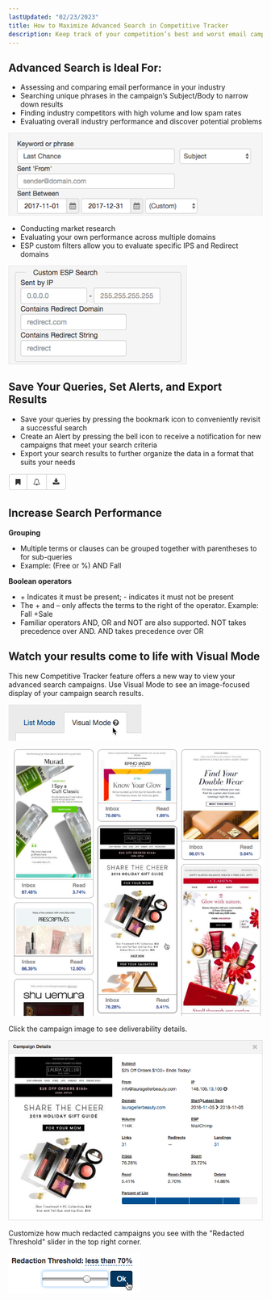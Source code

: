 ```yaml
---
lastUpdated: "02/23/2023"
title: How to Maximize Advanced Search in Competitive Tracker
description: Keep track of your competition’s best and worst email campaigns using our advanced search features.
---
```


## Advanced Search is Ideal For:

* Assessing and comparing email performance in your industry
* Searching unique phrases in the campaign’s Subject/Body to narrow down results
* Finding industry competitors with high volume and low spam rates
* Evaluating overall industry performance and discover potential problems

![](media/how_to_maximize_advanced_search_in_competitive_tracker/image_0.png)

* Conducting market research
* Evaluating your own performance across multiple domains
* ESP custom filters allow you to evaluate specific IPS and Redirect domains



![](media/how_to_maximize_advanced_search_in_competitive_tracker/image_1.png)

## Save Your Queries, Set Alerts, and Export Results


* Save your queries by pressing the bookmark icon to conveniently revisit a successful search
* Create an Alert by pressing the bell icon to receive a notification for new campaigns that meet your search criteria
* Export your search results to further organize the data in a format that suits your needs


![](media/how_to_maximize_advanced_search_in_competitive_tracker/image_2.png)

## Increase Search Performance

**Grouping** 

* Multiple terms or clauses can be grouped together with parentheses to for sub-queries
* Example: (Free or %) AND Fall

**Boolean operators** 

* \+ Indicates it must be present; - indicates it must not be present
* The + and – only affects the terms to the right of the operator. Example: Fall +Sale
* Familiar operators AND, OR and NOT are also supported. NOT takes precedence over AND. AND takes precedence over OR

## Watch your results come to life with Visual Mode

 This new Competitive Tracker feature offers a new way to view your advanced search campaigns. Use Visual Mode to see an image-focused display of your campaign search results.

![](media/how_to_maximize_advanced_search_in_competitive_tracker/image_3.png)

![](media/how_to_maximize_advanced_search_in_competitive_tracker/image_4.png)

 Click the campaign image to see deliverability details.

![](media/how_to_maximize_advanced_search_in_competitive_tracker/image_5.png)

 Customize how much redacted campaigns you see with the "Redacted Threshold" slider in the top right corner.

![](media/how_to_maximize_advanced_search_in_competitive_tracker/image_6.png)


